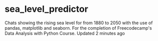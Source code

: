 # sea_level_predictor
 Chats showing the rising sea level for from 1880 to 2050 with the use of pandas, matplotlib and seaborn. For the completion of Freecodecamp's Data Analysis with Python Course. Updated 2 minutes ago
